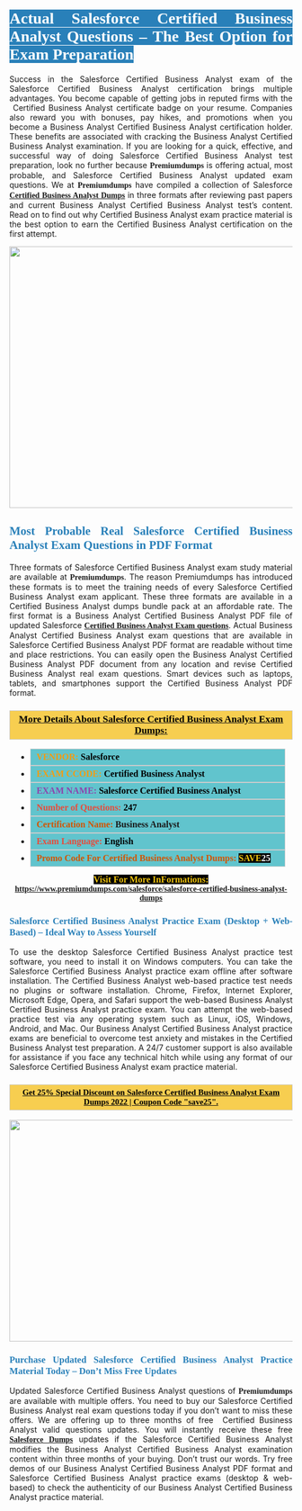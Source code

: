 <h1 style="text-align: justify;"><span style="color:#ffffff;"><span style="font-family:Georgia,serif;"><strong><span style="background-color:#2980b9;">Actual Salesforce Certified Business Analyst Questions &ndash; The Best Option for Exam Preparation</span></strong></span></span></h1>

<p style="text-align: justify;">Success in the Salesforce Certified Business Analyst exam of the Salesforce Certified Business Analyst certification brings multiple advantages. You become capable of getting jobs in reputed firms with the &nbsp;Certified Business Analyst certificate badge on your resume. Companies also reward you with bonuses, pay hikes, and promotions when you become a Business Analyst Certified Business Analyst certification holder. These benefits are associated with cracking the Business Analyst&nbsp;Certified Business Analyst examination. If you are looking for a quick, effective, and successful way of doing Salesforce Certified Business Analyst test preparation, look no further because <span style="font-family:Georgia,serif;"><strong>Premiumdumps</strong></span> is offering actual, most probable, and Salesforce Certified Business Analyst&nbsp;updated exam questions. We at <span style="font-family:Georgia,serif;"><strong>Premiumdumps</strong></span> have compiled a collection of Salesforce <span style="font-family:Georgia,serif;"><strong><a href="https://www.premiumdumps.com/salesforce/salesforce-certified-business-analyst-dumps">Certified Business Analyst Dumps</a></strong></span> in three formats after reviewing past papers and current Business Analyst Certified Business Analyst&nbsp;test&rsquo;s content. Read on to find out why Certified Business Analyst exam practice material is the best option to earn the Certified Business Analyst certification on the first attempt.</p>

<p style="text-align: center;"><a href="https://www.premiumdumps.com/salesforce/salesforce-certified-business-analyst-dumps"><img alt="" src="https://i.imgur.com/P39uA2n.jpeg" style="width: 700px; height: 465px;" /></a></p>

<h2 style="text-align: justify;"><span style="color:#2980b9;"><span style="font-family:Georgia,serif;"><strong>Most Probable Real Salesforce Certified Business Analyst Exam Questions in PDF Format</strong></span></span></h2>

<p style="text-align: justify;">Three formats of Salesforce Certified Business Analyst exam study material are available at <span style="font-family:Georgia,serif;"><strong>Premiumdumps</strong></span>. The reason Premiumdumps has introduced these formats is to meet the training needs of every Salesforce Certified Business Analyst exam applicant. These three formats are available in a Certified Business Analyst dumps bundle pack at an affordable rate. The first format is a Business Analyst Certified Business Analyst PDF file of updated Salesforce <span style="font-family:Georgia,serif;"><strong><a href="https://www.premiumdumps.com/salesforce/salesforce-certified-business-analyst-dumps">Certified Business Analyst Exam questions</a></strong></span>. Actual Business Analyst Certified Business Analyst exam questions that are available in Salesforce Certified Business Analyst PDF format are readable without time and place restrictions. You can easily open the Business Analyst Certified Business Analyst PDF document from any location and revise Certified Business Analyst real exam questions. Smart devices such as laptops, tablets, and smartphones support the Certified Business Analyst PDF format.</p>

<h3 style="background: #f7ce50; border: 1px solid rgb(204, 204, 204); padding: 5px 10px; text-align: center;"><span style="font-family:Georgia,serif;"><u><u><span style="color:#000000;"><span style="font-size:11pt"><span style="line-height:normal"><b><span style="font-size:13.0pt"><span cambria="">More Details About Salesforce Certified Business Analyst Exam Dumps:</span></span></b></span></span></span></u></u></span></h3>

<ul>
	<li style="margin:0cm 10pt">
	<div style="background:#61c4cd; border: 1px solid rgb(204, 204, 204); padding: 5px 10px; text-align: justify;"><span style="font-family:Georgia,serif;"><span style="font-size:11pt"><span style="line-height:normal"><b><span style="font-size:12.0pt"><span new="" roman="" times=""><span style="color:#f39c12;">VENDOR:</span> <span style="color:#000000;">Salesforce</span></span></span></b></span></span></span></div>
	</li>
	<li style="margin:0cm 10pt">
	<div style="background: #61c4cd; border: 1px solid rgb(204, 204, 204); padding: 5px 10px; text-align: justify;"><span style="font-family:Georgia,serif;"><span style="font-size:11pt"><span style="line-height:normal"><b><span style="font-size:12.0pt"><span new="" roman="" times=""><span style="color:#f39c12;">EXAM CCODE:</span> <span style="color:#000000;">Certified Business Analyst</span></span></span></b></span></span></span></div>
	</li>
	<li style="margin:0cm 10pt">
	<div style="background: #61c4cd; border: 1px solid rgb(204, 204, 204); padding: 5px 10px; text-align: justify;"><span style="font-family:Georgia,serif;"><span style="font-size:11pt"><span style="line-height:normal"><b><span style="font-size:12.0pt"><span new="" roman="" times=""><span style="color:#8e44ad;">EXAM NAME:</span> <span style="color:#000000;">Salesforce Certified Business Analyst</span></span></span></b></span></span></span></div>
	</li>
	<li style="margin:0cm 10pt">
	<div style="background: #61c4cd; border: 1px solid rgb(204, 204, 204); padding: 5px 10px;"><span style="font-family:Georgia,serif;"><span style="font-size:11pt"><span style="line-height:normal"><b><span style="font-size:12.0pt"><span new="" roman="" times=""><span style="color:#e74c3c;">Number of Questions:</span><span style="color:#000000;"><span style="color:#f1c40f;"> </span>247</span></span></span></b></span></span></span></div>
	</li>
	<li style="margin:0cm 10pt">
	<div style="background: #61c4cd; border: 1px solid rgb(204, 204, 204); padding: 5px 10px; text-align: justify;"><span style="font-family:Georgia,serif;"><span style="font-size:11pt"><span style="line-height:normal"><b><span style="font-size:12.0pt"><span new="" roman="" times=""><span style="color:#d35400;">Certification Name:</span> Business Analyst</span></span></b></span></span></span></div>
	</li>
	<li style="margin:0cm 10pt">
	<div style="background: #61c4cd; border: 1px solid rgb(204, 204, 204); padding: 5px 10px; text-align: justify;"><span style="font-family:Georgia,serif;"><span style="font-size:11pt"><span style="line-height:normal"><b><span style="font-size:12.0pt"><span new="" roman="" times=""><span style="color:#e74c3c;">Exam Language:</span> <span style="color:#000000;">English</span></span></span></b></span></span></span></div>
	</li>
	<li style="margin:0cm 10pt">
	<div style="background: #61c4cd; border: 1px solid rgb(204, 204, 204); padding: 5px 10px;"><span style="font-family:Georgia,serif;"><span style="font-size:11pt"><span style="line-height:normal"><b><span style="font-size:12.0pt"><span new="" roman="" times=""><span style="color:#d35400;">Promo Code For Certified Business Analyst Dumps:</span><span style="color:#f1c40f;"> <span style="background-color:#000000;">SAVE</span></span><span style="color:#ffffff;"><span style="background-color:#000000;">25</span></span></span></span></b></span></span></span></div>
	</li>
</ul>

<p style="text-align: center;"><span style="font-family:Georgia,serif;"><strong><span style="font-size:16px;"><span style="color:#f1c40f;"><span style="background-color:#000000;">Visit For More InFormations:</span></span></span> <a href="https://www.premiumdumps.com/salesforce/salesforce-certified-business-analyst-dumps">https://www.premiumdumps.com/salesforce/salesforce-certified-business-analyst-dumps</a></strong></span></p>

<h3 style="text-align: justify;"><span style="color:#2980b9;"><span style="font-family:Georgia,serif;"><strong><strong><strong>Salesforce Certified Business Analyst Practice Exam (Desktop + Web-Based) &ndash; Ideal Way to Assess Yourself</strong></strong></strong></span></span></h3>

<p style="text-align: justify;">To use the desktop Salesforce Certified Business Analyst practice test software, you need to install it on Windows computers. You can take the Salesforce Certified Business Analyst practice exam offline after software installation. The Certified Business Analyst web-based practice test needs no plugins or software installation. Chrome, Firefox, Internet Explorer, Microsoft Edge, Opera, and Safari support the web-based Business Analyst Certified Business Analyst practice exam. You can attempt the web-based practice test via any operating system such as Linux, iOS, Windows, Android, and Mac. Our Business Analyst Certified Business Analyst practice exams are beneficial to overcome test anxiety and mistakes in the Certified Business Analyst test preparation. A 24/7 customer support is also available for assistance if you face any technical hitch while using any format of our Salesforce Certified Business Analyst exam practice material.</p>

<h3 style="background: rgb(247, 206, 80); border: 1px solid rgb(204, 204, 204); padding: 5px 10px; text-align: center;"><span style="font-family:Georgia,serif;"><u><span style="color:#000000;"><span style="font-size:11pt;"><span style="line-height:normal;"><b><span cambria="">Get 25% Special Discount on Salesforce Certified Business Analyst Exam Dumps 2022 | Coupon Code &quot;save25&quot;.</span></b></span></span></span></u></span></h3>

<p style="text-align: center;"><strong><strong><a href="https://www.premiumdumps.com/salesforce/salesforce-certified-business-analyst-dumps"><img alt="" src="https://i.imgur.com/IafrsaO.jpg" style="width: 700px; height: 394px;" /></a></strong></strong></p>

<h3 style="text-align: justify;"><strong><span style="color:#2980b9;"><span style="font-family:Georgia,serif;"><strong><strong><strong>Purchase Updated Salesforce Certified Business Analyst Practice Material Today &ndash; Don&rsquo;t Miss Free Updates</strong></strong></strong></span></span></strong></h3>

<p style="text-align: justify;">Updated Salesforce Certified Business Analyst questions of <span style="font-family:Georgia,serif;"><strong>Premiumdumps</strong></span> are available with multiple offers. You need to buy our Salesforce Certified Business Analyst real exam questions today if you don&rsquo;t want to miss these offers. We are offering up to three months of free &nbsp;Certified Business Analyst valid questions updates. You will instantly receive these free <span style="font-family:Georgia,serif;"><strong><a href="https://www.premiumdumps.com/salesforce-exam-dumps">Salesforce Dumps</a></strong></span> updates if the Salesforce&nbsp;Certified Business Analyst modifies the Business Analyst Certified Business Analyst examination content within three months of your buying. Don&rsquo;t trust our words. Try free demos of our Business Analyst Certified Business Analyst PDF format and Salesforce Certified Business Analyst practice exams (desktop &amp; web-based) to check the authenticity of our Business Analyst&nbsp;Certified Business Analyst practice material.</p>
